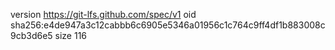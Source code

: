 version https://git-lfs.github.com/spec/v1
oid sha256:e4de947a3c12cabbb6c6905e5346a01956c1c764c9ff4df1b883008c9cb3d6e5
size 116
